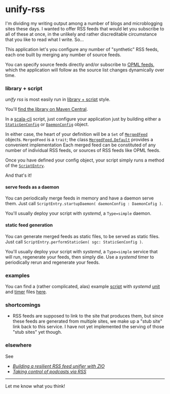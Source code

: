 # unify-rss

I'm dividing my writing output among a number of blogs
and microblogging sites these days. I wanted to offer
RSS feeds that would let you subscribe to all of these at
once, in the unlikely and rather discreditable circumstance
that you like to read what I write. So...

This application let's you configure any number of "synthetic" RSS feeds, each one built
by merging any number of source feeds.

You can specify source feeds directly and/or subscribe to
[OPML feeds](https://indieweb.org/OPML), which the application will follow as the source list changes
dynamically over time.

### library + script

_unify rss_ is most easily run in [library + script](https://tech.interfluidity.com/2023/11/14/library--script-vs-application--config-file/index.html) style.

You'll [find the library on Maven Central](https://central.sonatype.com/artifact/com.mchange/unify-rss_3).

In a [scala-cli](https://scala-cli.virtuslab.org/) script, just configure your application just by building
either a [`StaticGenConfig`](https://javadoc.io/static/com.mchange/unify-rss_3/0.0.2/com/mchange/unifyrss/StaticGenConfig.html) or [`DaemonConfig`](https://javadoc.io/static/com.mchange/unify-rss_3/0.0.2/com/mchange/unifyrss/DaemonConfig.html) object.

In either case, the heart of your definition will be a `Set` of [`MergedFeed`](https://javadoc.io/static/com.mchange/unify-rss_3/0.0.2/com/mchange/unifyrss/MergedFeed.html) objects.
`MergedFeed` is a `trait`; the class [`MergedFeed.Default`](https://javadoc.io/static/com.mchange/unify-rss_3/0.0.2/com/mchange/unifyrss/MergedFeed$$Default.html) provides a convenient implementation
Each merged feed can be constituted of any number of individual RSS feeds, or sources of RSS feeds
like OPML feeds.

Once you have defined your config object, your script simply runs a method of the [`ScriptEntry`](https://javadoc.io/static/com.mchange/unify-rss_3/0.0.2/com/mchange/unifyrss/ScriptEntry$.html).

And that's it!

#### serve feeds as a daemon

You can periodically merge feeds in memory and have a daemon serve them. Just call `ScriptEntry.startupDaemon( daemonConfig : DaemonCofig )`.

You'll usually deploy your script with _systemd_, a `Type=simple` daemon.

#### static feed generation

You can generate merged feeds as static files, to be served as static files. Just call `ScriptEntry.performStaticGen( sgc: StaticGenConfig )`.

You'll usually deploy your script with _systemd_, a `Type=simple` service that will run, regenerate your feeds, then simply die. 
Use a _systemd_ timer to periodically rerun and regenerate your feeds.

### examples

You can find a (rather complicated, alas) example
[script](https://github.com/swaldman/unify-rss-interfluidity/blob/main/unify-rss-interfluidity) with
_systemd_ [unit](https://github.com/swaldman/unify-rss-interfluidity/blob/main/unify-rss.service) and
[timer](https://github.com/swaldman/unify-rss-interfluidity/blob/main/unify-rss.timer)
files [here](https://github.com/swaldman/unify-rss-interfluidity).

### shortcomings

* RSS feeds are supposed to link to the site that produces them, but since these feeds
are generated from multiple sites, we make up a "stub site" link back to this service.
I have not yet implemented the serving of those "stub sites" yet though.

### elsewhere

See
* [_Building a resilient RSS feed unifier with ZIO_](https://tech.interfluidity.com/2023/07/29/building-a-resilient-rss-feed-unifier-with-zio/index.html)
* [_Taking control of podcasts via RSS_](https://tech.interfluidity.com/2023/09/17/taking-control-of-podcasts-via-rss/index.html)

---

Let me know what you think!

